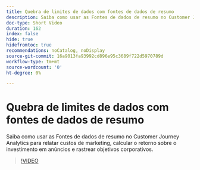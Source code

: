 ```yaml
---
title: Quebra de limites de dados com fontes de dados de resumo
description: Saiba como usar as Fontes de dados de resumo no Customer Journey Analytics para relatar custos de marketing, calcular o retorno sobre o investimento em anúncios e rastrear objetivos corporativos.
doc-type: Short Video
duration: 162
index: false
hide: true
hidefromtoc: true
recommendations: noCatalog, noDisplay
source-git-commit: 16a9013fa93992cd896e95c3689f722d5970789d
workflow-type: tm+mt
source-wordcount: '0'
ht-degree: 0%

---
```



# Quebra de limites de dados com fontes de dados de resumo

Saiba como usar as Fontes de dados de resumo no Customer Journey Analytics para relatar custos de marketing, calcular o retorno sobre o investimento em anúncios e rastrear objetivos corporativos.

<!-- 72_S103_3442450_161_breaking-data-limits-with-summary-data-sources -->
>[!VIDEO](https://video.tv.adobe.com/v/3458347/?learn=on&enablevpops=true)

